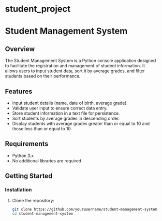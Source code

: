 ﻿# student_project
# Student Management System

## Overview
The Student Management System is a Python console application designed to facilitate the registration and management of student information. It allows users to input student data, sort it by average grades, and filter students based on their performance.

## Features
- Input student details (name, date of birth, average grade).
- Validate user input to ensure correct data entry.
- Store student information in a text file for persistence.
- Sort students by average grades in descending order.
- Display students with average grades greater than or equal to 10 and those less than or equal to 10.

## Requirements
- Python 3.x
- No additional libraries are required.

## Getting Started

### Installation
1. Clone the repository:
   ```bash
   git clone https://github.com/yourusername/student-management-system.git
   cd student-management-system
